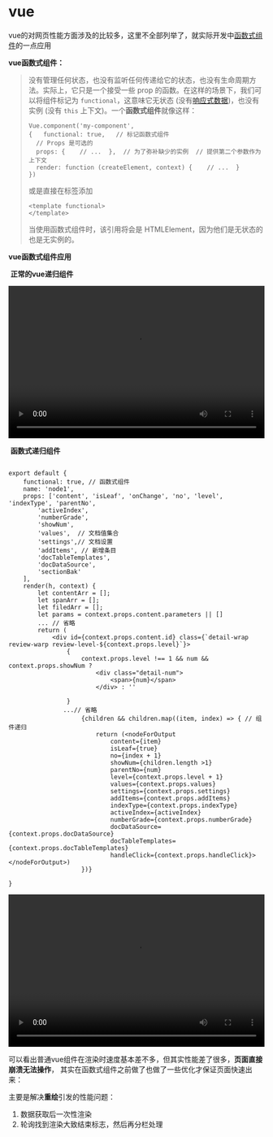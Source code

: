 







# vue

vue的对网页性能方面涉及的比较多，这里不全部列举了，就实际开发中[函数式组件](https://cn.vuejs.org/v2/guide/render-function.html#%E5%87%BD%E6%95%B0%E5%BC%8F%E7%BB%84%E4%BB%B6)的一点应用

**vue函数式组件：**

> 没有管理任何状态，也没有监听任何传递给它的状态，也没有生命周期方法。实际上，它只是一个接受一些 prop 的函数。在这样的场景下，我们可以将组件标记为 `functional`，这意味它无状态 (没有[响应式数据](https://cn.vuejs.org/v2/api/#选项-数据))，也没有实例 (没有 `this` 上下文)。一个**函数式组件**就像这样：
>
> ```
> Vue.component('my-component', 
> {   functional: true,   // 标记函数式组件
> 	// Props 是可选的  
> 	props: {    // ...  },  // 为了弥补缺少的实例  // 提供第二个参数作为上下文  
> 	render: function (createElement, context) {    // ...  }
> })
> ```
>
> 或是直接在标签添加
>
> ```
> <template functional>
> </template>
> ```
>
> 当使用函数式组件时，该引用将会是 HTMLElement，因为他们是无状态的也是无实例的。

**vue函数式组件应用**

​    **正常的vue递归组件**

<video src="../../static/beforeFunctional.mp4" controls="controls" width="100%" height="300">您的浏览器不支持播放该视频！</video>



​    **函数式递归组件**

```

export default {
    functional: true, // 函数式组件
    name: 'node1',
    props: ['content', 'isLeaf', 'onChange', 'no', 'level', 'indexType', 'parentNo',
        'activeIndex',
        'numberGrade',
        'showNum',
        'values',  // 文档值集合
        'settings',// 文档设置
        'addItems', // 新增条目
        'docTableTemplates',
        'docDataSource',
        'sectionBak'
    ],
    render(h, context) {
        let contentArr = [];
        let spanArr = [];
        let filedArr = [];
        let params = context.props.content.parameters || []
        ... // 省略
        return (
            <div id={context.props.content.id} class={`detail-wrap review-warp review-level-${context.props.level}`}>
                {
                    context.props.level !== 1 && num && context.props.showNum ?
                        <div class="detail-num">
                            <span>{num}</span>
                        </div> : ''

                }
               ...// 省略
                    {children && children.map((item, index) => { // 组件递归
                        return (<nodeForOutput
                            content={item}
                            isLeaf={true}
                            no={index + 1}
                            showNum={children.length >1}
                            parentNo={num}
                            level={context.props.level + 1}
                            values={context.props.values}
                            settings={context.props.settings}
                            addItems={context.props.addItems}
                            indexType={context.props.indexType}
                            activeIndex={activeIndex}
                            numberGrade={context.props.numberGrade}
                            docDataSource={context.props.docDataSource}
                            docTableTemplates={context.props.docTableTemplates}
                            handleClick={context.props.handleClick}></nodeForOutput>)
                    })}
   
}
```

<video src="../../static/afterFunctional.mp4" controls="controls" width="100%" height="300">您的浏览器不支持播放该视频！</video>

可以看出普通vue组件在渲染时速度基本差不多，但其实性能差了很多，**页面直接崩溃无法操作**，
其实在函数式组件之前做了也做了一些优化才保证页面快速出来：

主要是解决**重绘**引发的性能问题：

1.  数据获取后一次性渲染
2. 轮询找到渲染大致结束标志，然后再分栏处理

